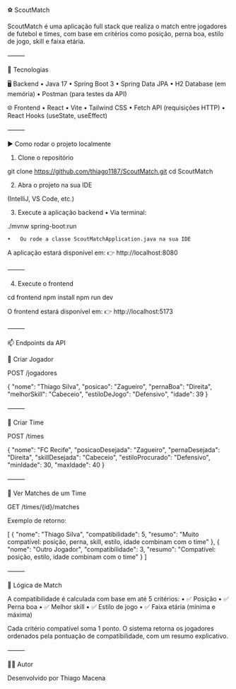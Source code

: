 ⚽ ScoutMatch

ScoutMatch é uma aplicação full stack que realiza o match entre jogadores de futebol e times, com base em critérios como posição, perna boa, estilo de jogo, skill e faixa etária.

⸻

🚀 Tecnologias

🖥️ Backend
	•	Java 17
	•	Spring Boot 3
	•	Spring Data JPA
	•	H2 Database (em memória)
	•	Postman (para testes da API)

🌐 Frontend
	•	React
	•	Vite
	•	Tailwind CSS
	•	Fetch API (requisições HTTP)
	•	React Hooks (useState, useEffect)

⸻

▶️ Como rodar o projeto localmente

1. Clone o repositório

git clone https://github.com/thiago1187/ScoutMatch.git
cd ScoutMatch

2. Abra o projeto na sua IDE

(IntelliJ, VS Code, etc.)

3. Execute a aplicação backend
	•	Via terminal:

./mvnw spring-boot:run

	•	Ou rode a classe ScoutMatchApplication.java na sua IDE

A aplicação estará disponível em:
👉 http://localhost:8080

⸻

4. Execute o frontend

cd frontend
npm install
npm run dev

O frontend estará disponível em:
👉 http://localhost:5173

⸻

📫 Endpoints da API

🔹 Criar Jogador

POST /jogadores

{
  "nome": "Thiago Silva",
  "posicao": "Zagueiro",
  "pernaBoa": "Direita",
  "melhorSkill": "Cabeceio",
  "estiloDeJogo": "Defensivo",
  "idade": 39
}


⸻

🔹 Criar Time

POST /times

{
  "nome": "FC Recife",
  "posicaoDesejada": "Zagueiro",
  "pernaDesejada": "Direita",
  "skillDesejada": "Cabeceio",
  "estiloProcurado": "Defensivo",
  "minIdade": 30,
  "maxIdade": 40
}


⸻

🔹 Ver Matches de um Time

GET /times/{id}/matches

Exemplo de retorno:

[
  {
    "nome": "Thiago Silva",
    "compatibilidade": 5,
    "resumo": "Muito compatível: posição, perna, skill, estilo, idade combinam com o time"
  },
  {
    "nome": "Outro Jogador",
    "compatibilidade": 3,
    "resumo": "Compatível: posição, estilo, idade combinam com o time"
  }
]


⸻

🧠 Lógica de Match

A compatibilidade é calculada com base em até 5 critérios:
	•	✅ Posição
	•	✅ Perna boa
	•	✅ Melhor skill
	•	✅ Estilo de jogo
	•	✅ Faixa etária (mínima e máxima)

Cada critério compatível soma 1 ponto.
O sistema retorna os jogadores ordenados pela pontuação de compatibilidade, com um resumo explicativo.

⸻

👨‍💻 Autor

Desenvolvido por Thiago Macena
